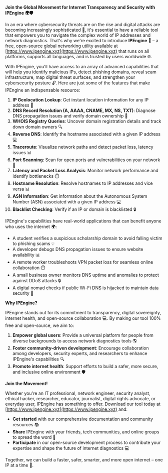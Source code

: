 **Join the Global Movement for Internet Transparency and Security with IPEngine 🌍🛡️**

In an era where cybersecurity threats are on the rise and digital attacks are becoming increasingly sophisticated 🔐, it's essential to have a reliable tool that empowers you to navigate the complex world of IP addresses and network diagnostics. That's why we're excited to introduce **IPEngine** 🚀 – a free, open-source global networking utility available at [https://www.ipengine.xyz](https://www.ipengine.xyz) that runs on all platforms, supports all languages, and is trusted by users worldwide 🌐.

With IPEngine, you'll have access to an array of advanced capabilities that will help you identify malicious IPs, detect phishing domains, reveal scam infrastructure, map digital threat surfaces, and strengthen your cybersecurity posture 🔓. Here are just some of the features that make IPEngine an indispensable resource:

1.  **IP Geolocation Lookup**: Get instant location information for any IP address 📍
2.  **DNS Record Resolution (A, AAAA, CNAME, MX, NS, TXT)**: Diagnose DNS propagation issues and verify domain ownership 📡
3.  **WHOIS Registry Queries**: Uncover domain registration details and track down domain owners 🔍
4.  **Reverse DNS**: Identify the hostname associated with a given IP address 💻
5.  **Traceroute**: Visualize network paths and detect packet loss, latency issues 📊
6.  **Port Scanning**: Scan for open ports and vulnerabilities on your network 🚫
7.  **Latency and Packet Loss Analysis**: Monitor network performance and identify bottlenecks ⏱️
8.  **Hostname Resolution**: Resolve hostnames to IP addresses and vice versa 📊
9.  **ASN Information**: Get information about the Autonomous System Number (ASN) associated with a given IP address 💻
10. **Blacklist Checking**: Verify if an IP or domain is blacklisted 🔒

IPEngine's capabilities have real-world applications that can benefit anyone who uses the internet 🌍:

*   A student verifies a suspicious scholarship domain to avoid falling victim to phishing scams 💡
*   A developer debugs DNS propagation issues to ensure website availability 📊
*   A remote worker troubleshoots VPN packet loss for seamless online collaboration ⏱️
*   A small business owner monitors DNS uptime and anomalies to protect against DDoS attacks 🔒
*   A digital nomad checks if public Wi-Fi DNS is hijacked to maintain data security 🚫

**Why IPEngine?**

IPEngine stands out for its commitment to transparency, digital sovereignty, internet health, and open-source collaboration 💻. By making our tool 100% free and open-source, we aim to:

1.  **Empower global users**: Provide a universal platform for people from diverse backgrounds to access network diagnostics tools 🌎
2.  **Foster community-driven development**: Encourage collaboration among developers, security experts, and researchers to enhance IPEngine's capabilities 🔍
3.  **Promote internet health**: Support efforts to build a safer, more secure, and inclusive online environment 🛡️

**Join the Movement!**

Whether you're an IT professional, network engineer, security analyst, ethical hacker, researcher, educator, journalist, digital rights advocate, or everyday user, IPEngine has something to offer. Download our tool today at [https://www.ipengine.xyz](https://www.ipengine.xyz) and:

*   **Get started** with our comprehensive documentation and community resources 📚
*   **Share** IPEngine with your friends, tech communities, and online groups to spread the word 🤝
*   **Participate** in our open-source development process to contribute your expertise and shape the future of internet diagnostics 💻

Together, we can build a faster, safer, smarter, and more open internet – one IP at a time 🔐.